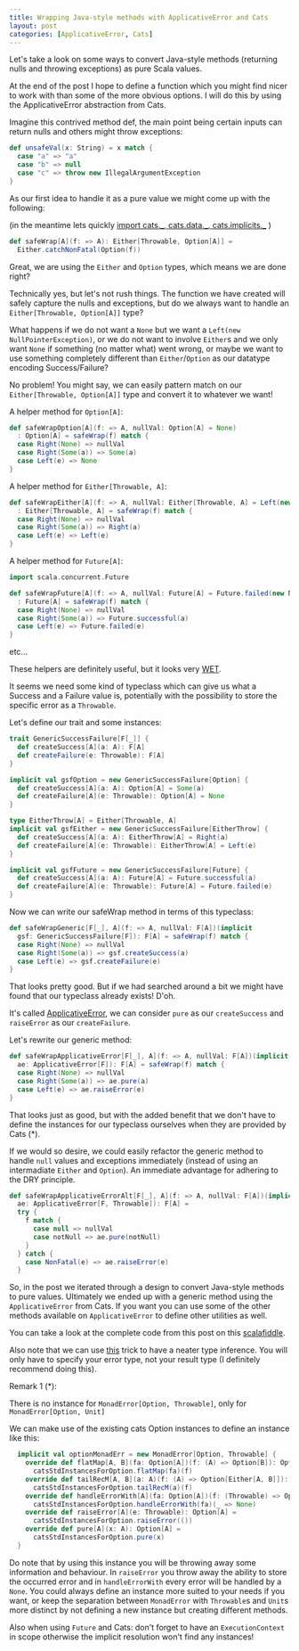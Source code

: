 ```yaml
---
title: Wrapping Java-style methods with ApplicativeError and Cats
layout: post
categories: [ApplicativeError, Cats]
---
```


Let's take a look on some ways to convert Java-style methods (returning nulls and throwing exceptions) as pure Scala values.

At the end of the post I hope to define a function which you might find nicer to work with than some of the more obvious options. I will do this by using the ApplicativeError abstraction from Cats.

Imagine this contrived method def, the main point being certain inputs can return nulls and others might throw exceptions:

```scala
def unsafeVal(x: String) = x match {
  case "a" => "a"
  case "b" => null
  case "c" => throw new IllegalArgumentException
}
```

As our first idea to handle it as a pure value we might come up with the following:

(in the meantime lets quickly [import cats.\_, cats.data.\_, cats.implicits.\_](https://github.com/typelevel/cats) )

```scala
def safeWrap[A](f: => A): Either[Throwable, Option[A]] =
  Either.catchNonFatal(Option(f))
```

Great, we are using the `Either` and `Option` types, which means we are done right?

Technically yes, but let's not rush things. The function we have created will safely capture the nulls and exceptions, but do we always want to handle an `Either[Throwable, Option[A]]` type?

What happens if we do not want a `None` but we want a `Left(new NullPointerException)`, or we do not want to involve `Either`s and we only want `None` if something (no matter what) went wrong, or maybe we want to use something completely different than `Either`/`Option` as our datatype encoding Success/Failure?

No problem! You might say, we can easily pattern match on our `Either[Throwable, Option[A]]` type and convert it to whatever we want!

A helper method for `Option[A]`:

```scala
def safeWrapOption[A](f: => A, nullVal: Option[A] = None)
  : Option[A] = safeWrap(f) match {
  case Right(None) => nullVal
  case Right(Some(a)) => Some(a)
  case Left(e) => None
}
```

A helper method for `Either[Throwable, A]`:

```scala
def safeWrapEither[A](f: => A, nullVal: Either[Throwable, A] = Left(new NullPointerException))
  : Either[Throwable, A] = safeWrap(f) match {
  case Right(None) => nullVal
  case Right(Some(a)) => Right(a)
  case Left(e) => Left(e)
}
```

A helper method for `Future[A]`:

```scala
import scala.concurrent.Future

def safeWrapFuture[A](f: => A, nullVal: Future[A] = Future.failed(new NullPointerException))
  : Future[A] = safeWrap(f) match {
  case Right(None) => nullVal
  case Right(Some(a)) => Future.successful(a)
  case Left(e) => Future.failed(e)
}
```

etc...

These helpers are definitely useful, but it looks very [WET](https://en.wikipedia.org/wiki/Don't_repeat_yourself).

It seems we need some kind of typeclass which can give us what a Success and a Failure value is, potentially with the possibility to store the specific error as a `Throwable`.

Let's define our trait and some instances:

```scala
trait GenericSuccessFailure[F[_]] {
  def createSuccess[A](a: A): F[A]
  def createFailure(e: Throwable): F[A]
}

implicit val gsfOption = new GenericSuccessFailure[Option] {
  def createSuccess[A](a: A): Option[A] = Some(a)
  def createFailure[A](e: Throwable): Option[A] = None
}

type EitherThrow[A] = Either[Throwable, A]
implicit val gsfEither = new GenericSuccessFailure[EitherThrow] {
  def createSuccess[A](a: A): EitherThrow[A] = Right(a)
  def createFailure[A](e: Throwable): EitherThrow[A] = Left(e)
}

implicit val gsfFuture = new GenericSuccessFailure[Future] {
  def createSuccess[A](a: A): Future[A] = Future.successful(a)
  def createFailure[A](e: Throwable): Future[A] = Future.failed(e)
}
```

Now we can write our safeWrap method in terms of this typeclass: 

```scala
def safeWrapGeneric[F[_], A](f: => A, nullVal: F[A])(implicit
  gsf: GenericSuccessFailure[F]): F[A] = safeWrap(f) match {
  case Right(None) => nullVal
  case Right(Some(a)) => gsf.createSuccess(a)
  case Left(e) => gsf.createFailure(e)
}
```

That looks pretty good. But if we had searched around a bit we might have found that our typeclass already exists! D'oh.

It's called [ApplicativeError](https://github.com/typelevel/cats/blob/master/core/src/main/scala/cats/ApplicativeError.scala), we can consider `pure` as our `createSuccess` and `raiseError` as our `createFailure`.

Let's rewrite our generic method:

```scala
def safeWrapApplicativeError[F[_], A](f: => A, nullVal: F[A])(implicit
  ae: ApplicativeError[F]): F[A] = safeWrap(f) match {
  case Right(None) => nullVal
  case Right(Some(a)) => ae.pure(a)
  case Left(e) => ae.raiseError(e)
}
```

That looks just as good, but with the added benefit that we don't have to define the instances for our typeclass ourselves when they are provided by Cats (*).

If we would so desire, we could easily refactor the generic method to handle `null` values and exceptions immediately (instead of using an intermadiate `Either` and `Option`). An immediate advantage for adhering to the DRY principle.

```scala
def safeWrapApplicativeErrorAlt[F[_], A](f: => A, nullVal: F[A])(implicit
  ae: ApplicativeError[F, Throwable]): F[A] =
  try {
    f match {
      case null => nullVal
      case notNull => ae.pure(notNull)
    }
  } catch {
    case NonFatal(e) => ae.raiseError(e)
  }
```

So, in the post we iterated through a design to convert Java-style methods to pure values. Ultimately we ended up with a generic method using the `ApplicativeError` from Cats. If you want you can use some of the other methods available on `ApplicativeError` to define other utilities as well.

You can take a look at the complete code from this post on this [scalafiddle](https://scalafiddle.io/sf/xADqbDO/0).

Also note that we can use [this](https://tpolecat.github.io/2015/07/30/infer.html) trick to have a neater type inference. You will only have to specify your error type, not your result type (I definitely recommend doing this).

Remark 1 (*):

There is no instance for `MonadError[Option, Throwable]`, only for `MonadError[Option, Unit]`

We can make use of the existing cats Option instances to define an instance like this:

```scala
  implicit val optionMonadErr = new MonadError[Option, Throwable] {
    override def flatMap[A, B](fa: Option[A])(f: (A) => Option[B]): Option[B] =
      catsStdInstancesForOption.flatMap(fa)(f)
    override def tailRecM[A, B](a: A)(f: (A) => Option[Either[A, B]]): Option[B] =
      catsStdInstancesForOption.tailRecM(a)(f)
    override def handleErrorWith[A](fa: Option[A])(f: (Throwable) => Option[A]): Option[A] =
      catsStdInstancesForOption.handleErrorWith(fa)(_ => None)
    override def raiseError[A](e: Throwable): Option[A] =
      catsStdInstancesForOption.raiseError(())
    override def pure[A](x: A): Option[A] =
      catsStdInstancesForOption.pure(x)
  }
```

Do note that by using this instance you will be throwing away some information and behaviour. In `raiseError` you throw away the ability to store the occurred error and in `handleErrorWith` every error will be handled by a `None`. You could always define an instance more suited to your needs if you want, or keep the separation between `MonadError` with `Throwable`s and `Unit`s more distinct by not defining a new instance but creating different methods.

Also when using `Future` and Cats: don't forget to have an `ExecutionContext` in scope otherwise the implicit resolution won't find any instances!